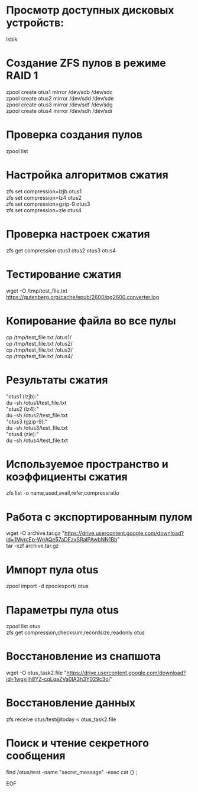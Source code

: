 # Просмотр доступных дисковых устройств:
lsblk

# Создание ZFS пулов в режиме RAID 1
zpool create otus1 mirror /dev/sdb /dev/sdc  
zpool create otus2 mirror /dev/sdd /dev/sde  
zpool create otus3 mirror /dev/sdf /dev/sdg  
zpool create otus4 mirror /dev/sdh /dev/sdi  

# Проверка создания пулов
zpool list

# Настройка алгоритмов сжатия
zfs set compression=lzjb otus1  
zfs set compression=lz4 otus2  
zfs set compression=gzip-9 otus3  
zfs set compression=zle otus4  

# Проверка настроек сжатия
zfs get compression otus1 otus2 otus3 otus4

# Тестирование сжатия
wget -O /tmp/test_file.txt https://gutenberg.org/cache/epub/2600/pg2600.converter.log

# Копирование файла во все пулы
cp /tmp/test_file.txt /otus1/  
cp /tmp/test_file.txt /otus2/  
cp /tmp/test_file.txt /otus3/  
cp /tmp/test_file.txt /otus4/  

# Результаты сжатия
"otus1 (lzjb):"  
du -sh /otus1/test_file.txt  
"otus2 (lz4):"  
du -sh /otus2/test_file.txt  
"otus3 (gzip-9):"  
du -sh /otus3/test_file.txt  
"otus4 (zle):"  
du -sh /otus4/test_file.txt  

# Используемое пространство и коэффициенты сжатия
zfs list -o name,used,avail,refer,compressratio

# Работа с экспортированным пулом
wget -O archive.tar.gz "https://drive.usercontent.google.com/download?id=1MvrcEp-WgAQe57aDEzxSRalPAwbNN1Bb"  
tar -xzf archive.tar.gz  

# Импорт пула otus
zpool import -d zpoolexport/ otus

# Параметры пула otus
zpool list otus  
zfs get compression,checksum,recordsize,readonly otus  

# Восстановление из снапшота
wget -O otus_task2.file "https://drive.usercontent.google.com/download?id=1wgxjih8YZ-cqLqaZVa0lA3h3Y029c3oI"

# Восстановление данных
zfs receive otus/test@today < otus_task2.file

# Поиск и чтение секретного сообщения
find /otus/test -name "secret_message" -exec cat {} \;

EOF
